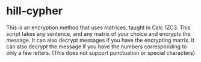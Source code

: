# hill-cypher
This is an encryption method that uses matrices, taught in Calc 1ZC3.
This script takes any sentence, and any matrix of your choice and encrypts the message.
It can also decrypt messages if you have the encrypting matrix.
It can also decrypt the message if you have the numbers corresponding to only a few letters.
(This does not support punctuation or special characters)
